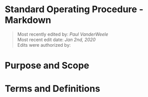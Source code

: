 # Standard Operating Procedure - Markdown

>Most recently edited by: *Paul VanderWeele*  
>Most recent edit date: *Jan 2nd, 2020*  
>Edits were authorized by:  

# Purpose and Scope

# Terms and Definitions
